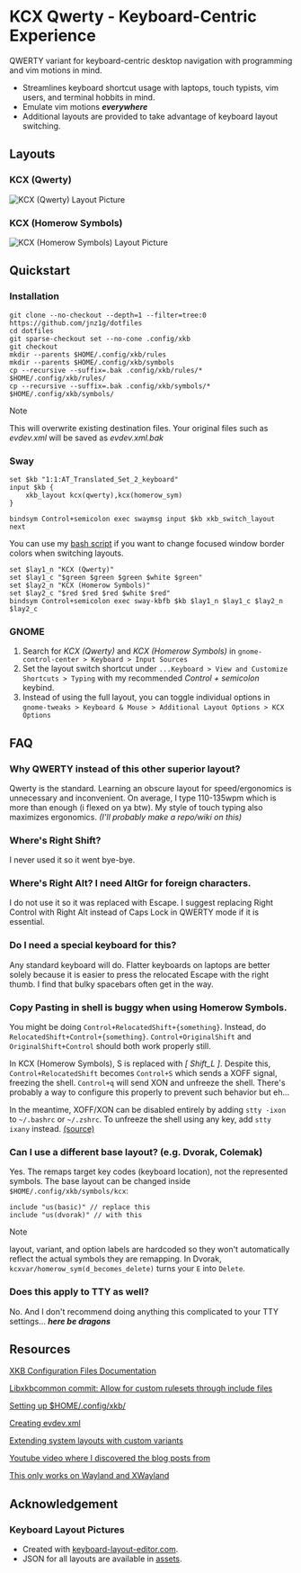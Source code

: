 KCX Qwerty - Keyboard-Centric Experience 
========================================

QWERTY variant for keyboard-centric desktop navigation with programming and vim motions in mind.

- Streamlines keyboard shortcut usage with laptops, touch typists, 
vim users, and terminal hobbits in mind.
- Emulate vim motions ***everywhere***
- Additional layouts are provided to take advantage of keyboard layout switching. 

Layouts
-------

### KCX (Qwerty)
![KCX (Qwerty) Layout Picture][kcx-qwerty-pic]

### KCX (Homerow Symbols)
![KCX (Homerow Symbols) Layout Picture][kcx-homerow-symbols-pic]

Quickstart
----------

### Installation

```
git clone --no-checkout --depth=1 --filter=tree:0 https://github.com/jnz1g/dotfiles
cd dotfiles
git sparse-checkout set --no-cone .config/xkb
git checkout
mkdir --parents $HOME/.config/xkb/rules
mkdir --parents $HOME/.config/xkb/symbols
cp --recursive --suffix=.bak .config/xkb/rules/* $HOME/.config/xkb/rules/
cp --recursive --suffix=.bak .config/xkb/symbols/* $HOME/.config/xkb/symbols/
```

> [!NOTE]
> This will overwrite existing destination files. Your original files such as *evdev.xml*
will be saved as *evdev.xml.bak*

### Sway
```
set $kb "1:1:AT_Translated_Set_2_keyboard"
input $kb {
    xkb_layout kcx(qwerty),kcx(homerow_sym)
}
```

```
bindsym Control+semicolon exec swaymsg input $kb xkb_switch_layout next
```

You can use my [bash script][sway-kbfb] if you want to change focused window border colors when switching layouts.

```
set $lay1_n "KCX (Qwerty)"
set $lay1_c "$green $green $green $white $green"
set $lay2_n "KCX (Homerow Symbols)"
set $lay2_c "$red $red $red $white $red"
bindsym Control+semicolon exec sway-kbfb $kb $lay1_n $lay1_c $lay2_n $lay2_c
```



### GNOME

1. Search for *KCX (Qwerty)* and *KCX (Homerow Symbols)* in `gnome-control-center > Keyboard > Input Sources`
2. Set the layout switch shortcut under `...Keyboard > View and Customize Shortcuts > Typing`
with my recommended *Control + semicolon* keybind.
3. Instead of using the full layout, you can toggle individual options in
`gnome-tweaks > Keyboard & Mouse > Additional Layout Options > KCX Options`

FAQ
---

### Why QWERTY instead of this other superior layout?

Qwerty is the standard. Learning an obscure layout for speed/ergonomics is unnecessary and inconvenient. 
On average, I type 110-135wpm which is more than enough (i flexed on ya btw). My style of touch typing
also maximizes ergonomics. *(I'll probably make a repo/wiki on this)*

### Where's Right Shift?

I never used it so it went bye-bye.

### Where's Right Alt? I need AltGr for foreign characters.

I do not use it so it was replaced with Escape. I suggest replacing Right Control with Right Alt instead
of Caps Lock in QWERTY mode if it is essential.

### Do I need a special keyboard for this?

Any standard keyboard will do. Flatter keyboards on laptops are better solely because it is easier
to press the relocated Escape with the right thumb. I find that bulky spacebars often get in the way.

### Copy Pasting in shell is buggy when using Homerow Symbols.

You might be doing `Control+RelocatedShift+{something}`. Instead, do 
`RelocatedShift+Control+{something}`. `Control+OriginalShift` and `OriginalShift+Control`
should both work properly still.
>
In KCX (Homerow Symbols), S is replaced with *[ Shift_L ]*. Despite this, 
`Control+RelocatedShift` becomes `Control+S` which sends a XOFF signal, freezing
the shell. `Control+q` will send XON and unfreeze the shell. There's probably a
way to configure this properly to prevent such behavior but eh...
>
In the meantime, XOFF/XON can be disabled  entirely by adding `stty -ixon` to 
`~/.bashrc` or `~/.zshrc`. To unfreeze the shell using any key, add `stty ixany` 
instead. [(source)][xoff/xon]

### Can I use a different base layout? (e.g. Dvorak, Colemak)

Yes. The remaps target key codes (keyboard location), not the represented 
symbols. The base layout can be changed inside `$HOME/.config/xkb/symbols/kcx`:
```
include "us(basic)" // replace this
include "us(dvorak)" // with this
```

> [!NOTE]
> layout, variant, and option labels are hardcoded so they won't
automatically reflect the actual symbols they are remapping. In Dvorak,
`kcxvar/homerow_sym(d_becomes_delete)` turns your `E` into `Delete`.

### Does this apply to TTY as well?
No. And I don't recommend doing anything this complicated to your TTY
settings... ***here be dragons***

Resources
---------

[XKB Configuration Files Documentation](https://www.charvolant.org/doug/xkb/html/node5.html#SECTION00054000000000000000)

[Libxkbcommon commit: Allow for custom rulesets through include files](https://github.com/xkbcommon/libxkbcommon/pull/108/commits/bc4a691cb9f45c3309c78c997e00212f0978d082)

[Setting up $HOME/.config/xkb/](https://who-t.blogspot.com/2020/02/user-specific-xkb-configuration-part-1.html)

[Creating evdev.xml](https://who-t.blogspot.com/2020/07/user-specific-xkb-configuration-part-2.html)

[Extending system layouts with custom variants](https://who-t.blogspot.com/2020/08/user-specific-xkb-configuration-part-3.html)

[Youtube video where I discovered the blog posts from](https://www.youtube.com/watch?v=utqpa_8SXkA)

[This only works on Wayland and XWayland](https://who-t.blogspot.com/2020/09/no-user-specific-xkb-configuration-in-x.html)

Acknowledgement
---------------

### Keyboard Layout Pictures
- Created with [keyboard-layout-editor.com][keyboard-layout-editor]. 
- JSON for all layouts are available in [assets][assets].

[kcx-qwerty-pic]: https://github.com/jnz1g/kcx-qwerty/blob/main/assets/kcx-qwerty.png
[kcx-homerow-symbols-pic]: https://github.com/jnz1g/kcx-qwerty/blob/main/assets/kcx-homerow-symbols.png
[assets]: https://github.com/jnz1g/dotfiles/tree/master/.config/xkb/assets
[sway-kbfb]: https://github.com/jnz1g/dotfiles/blob/master/.config/sway/bin/sway-kbfb

[keyboard-layout-editor]: http://www.keyboard-layout-editor.com/
[xoff/xon]: https://unix.stackexchange.com/a/12108/593070

